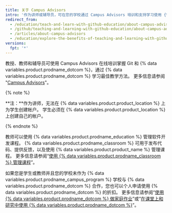```yaml
---
title: 关于 Campus Advisors
intro: '作为讲师或辅导员，可在您的学校通过 Campus Advisors 培训和支持学习使用 {% data variables.product.prodname_dotcom %}。'
redirect_from:
  - /education/teach-and-learn-with-github-education/about-campus-advisors
  - /github/teaching-and-learning-with-github-education/about-campus-advisors
  - /articles/about-campus-advisors
  - /education/explore-the-benefits-of-teaching-and-learning-with-github-education/about-campus-advisors
versions:
  fpt: '*'
---
```


教授、教师和辅导员可使用 Campus Advisors 在线培训掌握 Git 和 {% data variables.product.prodname_dotcom %}，通过 {% data variables.product.prodname_dotcom %} 学习最佳教学方法。  更多信息请参阅 "[Campus Advisors](https://education.github.com/teachers/advisors)"。

{% note %}

**注：**作为讲师，无法在 {% data variables.product.product_location %} 上为学生创建帐户。 学生必须在 {% data variables.product.product_location %} 上创建自己的帐户。

{% endnote %}

教师可以使用 {% data variables.product.prodname_education %} 管理软件开发课程。 {% data variables.product.prodname_classroom %} 可用于发布代码、提供反馈，以及使用 {% data variables.product.product_name %} 管理课程。 更多信息请参阅“[使用 {% data variables.product.prodname_classroom %} 管理课程](/education/manage-coursework-with-github-classroom)”。

如果您是学生或教师并且您的学校未作为 {% data variables.product.prodname_campus_program %} 学校与 {% data variables.product.prodname_dotcom %} 合作，您也可以个人申请使用 {% data variables.product.prodname_dotcom %} 的折扣。 更多信息请参阅“[使用 {% data variables.product.prodname_dotcom %} 做家庭作业](/education/teach-and-learn-with-github-education/use-github-for-your-schoolwork)”或“[在课堂上和研究中使用 {% data variables.product.prodname_dotcom %}](/education/teach-and-learn-with-github-education/use-github-in-your-classroom-and-research/)”。
